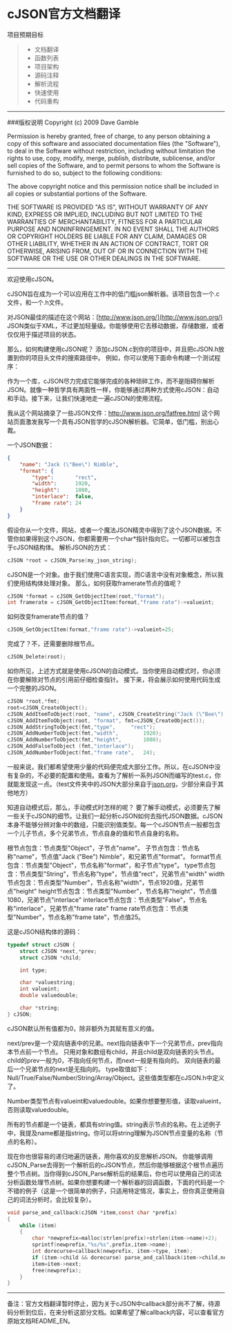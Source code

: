 # cJSON官方文档翻译

项目预期目标
>* 文档翻译
>* 函数列表
>* 项目架构
>* 源码注释
>* 解析流程
>* 快速使用
>* 代码重构

---
###版权说明
  Copyright (c) 2009 Dave Gamble

  Permission is hereby granted, free of charge, to any person obtaining a copy
  of this software and associated documentation files (the "Software"), to deal
  in the Software without restriction, including without limitation the rights
  to use, copy, modify, merge, publish, distribute, sublicense, and/or sell
  copies of the Software, and to permit persons to whom the Software is
  furnished to do so, subject to the following conditions:

  The above copyright notice and this permission notice shall be included in
  all copies or substantial portions of the Software.

  THE SOFTWARE IS PROVIDED "AS IS", WITHOUT WARRANTY OF ANY KIND, EXPRESS OR
  IMPLIED, INCLUDING BUT NOT LIMITED TO THE WARRANTIES OF MERCHANTABILITY,
  FITNESS FOR A PARTICULAR PURPOSE AND NONINFRINGEMENT. IN NO EVENT SHALL THE
  AUTHORS OR COPYRIGHT HOLDERS BE LIABLE FOR ANY CLAIM, DAMAGES OR OTHER
  LIABILITY, WHETHER IN AN ACTION OF CONTRACT, TORT OR OTHERWISE, ARISING FROM,
  OUT OF OR IN CONNECTION WITH THE SOFTWARE OR THE USE OR OTHER DEALINGS IN
  THE SOFTWARE.
  
---

欢迎使用cJSON。

cJSON旨在成为一个可以应用在工作中的低门槛json解析器。该项目包含一个.c文件，和一个.h文件。

对JSON最佳的描述在这个网站：[http://www.json.org/](http://www.json.org/)
JSON类似于XML，不过更加轻量级。你能够使用它去移动数据，存储数据，或者仅仅用于描述项目的状态。

那么，如何构建使用cJSON呢？
添加cJSON.c到你的项目中，并且把cJSON.h放置到你的项目头文件的搜索路径中。
例如，你可以使用下面命令构建一个测试程序：


作为一个库，cJSON尽力完成它能够完成的各种琐碎工作，而不是阻碍你解析JSON。就像一种哲学具有两面性一样，你能够通过两种方式使用cJSON：自动和手动。接下来，让我们快速地走一遍cJSON的使用流程。

我从这个网站摘录了一些JSON文件：http://www.json.org/fatfree.html
这个网站页面激发我写一个具有JSON哲学的cJSON解析器。它简单，低门槛，别出心裁。

一个JSON数据：
```JSON
{
    "name": "Jack (\"Bee\") Nimble", 
    "format": {
        "type":       "rect", 
        "width":      1920, 
        "height":     1080, 
        "interlace":  false, 
        "frame rate": 24
    }
}
```

假设你从一个文件，网站，或者一个魔法JSON精灵中得到了这个JSON数据。不管你如果得到这个JSON，你都需要用一个char*指针指向它。一切都可以被包含于cJSON结构体。
解析JSON的方式：
```c
cJSON *root = cJSON_Parse(my_json_string);
```
cJSON是一个对象。由于我们使用C语言实现，而C语言中没有对象概念，所以我们使用结构体处理对象。
那么，如何获取framerate节点的值呢？
```c
cJSON *format = cJSON_GetObjectItem(root,"format");
int framerate = cJSON_GetObjectItem(format,"frame rate")->valueint;
```
如何改变framerate节点的值？
```c
cJSON_GetObjectItem(format,"frame rate")->valueint=25;
```
完成了？不，还需要删除根节点。
```c
cJSON_Delete(root);
```
如你所见，上述方式就是使用cJSON的自动模式。当你使用自动模式时，你必须在你要解除对节点的引用前仔细检查指针。
接下来，将会展示如何使用代码生成一个完整的JSON。
```c
cJSON *root,*fmt;
root=cJSON_CreateObject();	
cJSON_AddItemToObject(root, "name", cJSON_CreateString("Jack (\"Bee\") Nimble"));
cJSON_AddItemToObject(root, "format", fmt=cJSON_CreateObject());
cJSON_AddStringToObject(fmt,"type",		"rect");
cJSON_AddNumberToObject(fmt,"width",		1920);
cJSON_AddNumberToObject(fmt,"height",		1080);
cJSON_AddFalseToObject (fmt,"interlace");
cJSON_AddNumberToObject(fmt,"frame rate",	24);
```
一般来说，我们都希望使用少量的代码便完成大部分工作。所以，在cJSON中没有复杂的，不必要的配置和使用。查看为了解析一系列JSON而编写的test.c，你就能发现这一点。（test文件夹中的JSON大部分来自于[json.org](json.org)，少部分来自于其他地方）

知道自动模式后，那么，手动模式时怎样的呢？
要了解手动模式，必须要先了解一些关于cJSON的细节。让我们一起分析cJSON如何去指代JSON数据。cJSON本身不能够分辨对象中的数组，只能识别值类型。每一个cJSON节点一般都包含一个儿子节点，多个兄弟节点，节点自身的值和节点自身的名称。

根节点包含：节点类型"Object"，子节点"name"。
子节点包含：节点名称"name"，节点值"Jack ("Bee") Nimble"，和兄弟节点"format"。
format节点包含：节点类型"Object"，节点名称"format"，和子节点"type"。
type节点包含：节点类型"String"，节点名称"type"，节点值"rect"，兄弟节点"width"
width节点包含：节点类型"Number"，节点名称"width"，节点1920值，兄弟节点"height"
height节点包含：节点类型"Number"，节点名称"height"，节点值1080，兄弟节点"interlace"
interlace节点包含：节点类型"False"，节点名称"interlace"，兄弟节点"frame rate"
frame rate节点包含：节点类型"Number"，节点名称"frame tate"，节点值25。

这是cJSON结构体的源码：
```c
typedef struct cJSON {
	struct cJSON *next,*prev;
	struct cJSON *child;

	int type;

	char *valuestring;
	int valueint;
	double valuedouble;

	char *string;
} cJSON;
```
cJSON默认所有值都为0，除非额外为其赋有意义的值。

next/prev是一个双向链表中的兄弟。next指向链表中下一个兄弟节点，prev指向本节点前一个节点。
只用对象和数组有child，并且child是双向链表的头节点。child的prev一般为0，不指向任何节点，而next一般是有指向的。
双向链表的最后一个兄弟节点的next是无指向的。
type取值如下：Null/True/False/Number/String/Array/Object。这些值类型都在cJSON.h中定义了。

Number类型节点有valueint和valuedouble。如果你想要整形值，读取valueint，否则读取valuedouble。

所有的节点都是一个链表，都具有string值。string表示节点的名称。在上述例子中，我提及name都是指string。你可以将string理解为JSON节点变量的名称（节点的名称）。

现在你也很容易的递归地遍历链表，用你喜欢的反思解析JSON。
你能够调用cJSON_Parse去得到一个解析后的cJSON节点，然后你能够根据这个根节点遍历整个节点树。当你得到cJSON_Parse解析后的结果后，你也可以使用自己的词法分析函数处理节点树。如果你想要构建一个解析器的回调函数，下面的代码是一个不错的例子（这是一个很简单的例子，只适用特定情况，事实上，但你真正使用自己的词法分析时，会比较复杂）。
```c
void parse_and_callback(cJSON *item,const char *prefix)
{
	while (item)
	{
		char *newprefix=malloc(strlen(prefix)+strlen(item->name)+2);
		sprintf(newprefix,"%s/%s",prefix,item->name);
		int dorecurse=callback(newprefix, item->type, item);
		if (item->child && dorecurse) parse_and_callback(item->child,newprefix);
		item=item->next;
		free(newprefix);
	}
}
```


----------
备注：官方文档翻译暂时停止，因为关于cJSON中callback部分尚不了解，待源码分析到位后，在来分析这部分文档。如果希望了解callback内容，可以查看官方原始文档README_EN。

